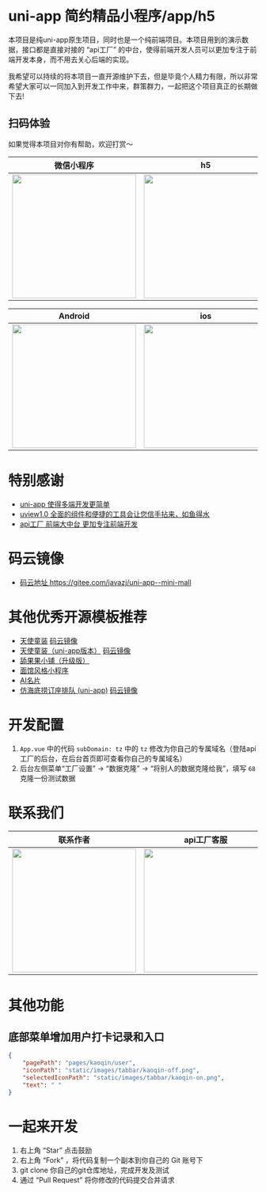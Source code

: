 # uni-app 简约精品小程序/app/h5

本项目是纯uni-app原生项目，同时也是一个纯前端项目。本项目用到的演示数据，接口都是直接对接的 “api工厂” 的中台，使得前端开发人员可以更加专注于前端开发本身，而不用去关心后端的实现。

我希望可以持续的将本项目一直开源维护下去，但是毕竟个人精力有限，所以非常希望大家可以一同加入到开发工作中来，群策群力，一起把这个项目真正的长期做下去!

## 扫码体验

如果觉得本项目对你有帮助，欢迎打赏～

| 微信小程序 | h5 |
| :------: | :------: |
| <img src="https://dcdn.it120.cc/2021/10/26/17c24b13-d8bf-45c9-a05f-f1da2db15c8c.jpeg" height="250px"> | <img src="https://dcdn.it120.cc/2023/01/03/907537a0-8f55-44ae-818e-56a6edc805fd.png" height="250px"> |

Android | ios
| :------: | :------: |
| <img src="https://dcdn.it120.cc/2023/01/03/473d6678-6c25-4f7f-91c8-ab899a42e1c9.png" height="250px"> | <img src="https://dcdn.it120.cc/2023/01/03/ae1190f1-a781-4fc0-8862-26c40cdd4b3d.png" height="250px"> |

# 特别感谢

- [uni-app 使得多端开发更简单](hhttps://uniapp.dcloud.io/)
- [uview1.0 全面的组件和便捷的工具会让您信手拈来，如鱼得水](https://v1.uviewui.com/)
- [api工厂 前端大中台 更加专注前端开发](https://www.it120.cc/)

# 码云镜像

- [ 码云地址 https://gitee.com/javazj/uni-app--mini-mall ](https://gitee.com/javazj/uni-app--mini-mall)

# 其他优秀开源模板推荐
- [天使童装](https://github.com/EastWorld/wechat-app-mall) [码云镜像](https://gitee.com/javazj/wechat-app-mall)
- [天使童装（uni-app版本）](https://github.com/gooking/uni-app-mall) [码云镜像](https://gitee.com/javazj/uni-app-mall)
- [舔果果小铺（升级版）](https://github.com/gooking/TianguoguoXiaopu)
- [面馆风格小程序](https://gitee.com/javazj/noodle_shop_procedures)
- [AI名片](https://github.com/gooking/visitingCard)
- [仿海底捞订座排队 (uni-app)](https://github.com/gooking/dingzuopaidui) [码云镜像](https://gitee.com/javazj/dingzuopaidui)

# 开发配置

1. `App.vue` 中的代码 `subDomain: tz` 中的 `tz` 修改为你自己的专属域名（登陆api工厂的后台，在后台首页即可查看你自己的专属域名）
2. 后台左侧菜单“工厂设置” -> “数据克隆” -> “将别人的数据克隆给我”，填写 `68` 克隆一份测试数据

# 联系我们

| 联系作者 | api工厂客服 | QQ交流群 |
| :------: | :------: | :------: |
| <img src="https://dcdn.it120.cc/2021/09/13/61a80363-9085-4a10-9447-e276a3d40ab3.jpeg" width="250px"> | <img src="https://dcdn.it120.cc/2023/09/16/0f75c03b-c584-46f4-8fad-cd00d1dbca52.png" width="250px"> | <img src="https://dcdn.it120.cc/2023/01/05/6a2c43b2-6eb5-473b-aca0-1e15b4308342.png" width="250px"> |


# 其他功能

## 底部菜单增加用户打卡记录和入口

```json
{
    "pagePath": "pages/kaoqin/user",
    "iconPath": "static/images/tabbar/kaoqin-off.png",
    "selectedIconPath": "static/images/tabbar/kaoqin-on.png",
    "text": " "
}
```

# 一起来开发

1. 右上角 “Star” 点击鼓励
2. 右上角 “Fork” ，将代码复制一个副本到你自己的 Git 账号下
3. git clone 你自己的git仓库地址，完成开发及测试
4. 通过 “Pull Request” 将你修改的代码提交合并请求

